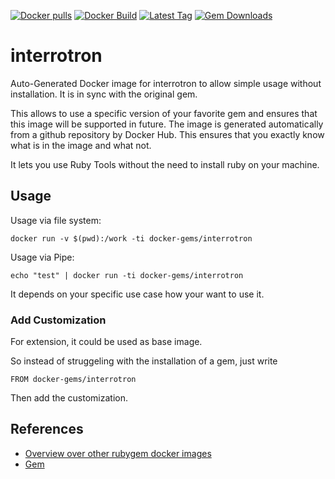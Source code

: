 [![Docker pulls](https://img.shields.io/docker/pulls/rubygem/interrotron.svg)](https://hub.docker.com/r/rubygem/interrotron/)
[![Docker Build](https://img.shields.io/docker/automated/rubygem/interrotron.svg)](https://hub.docker.com/r/rubygem/interrotron/)
[![Latest Tag](https://img.shields.io/github/tag/docker-rubygem/interrotron.svg)](https://hub.docker.com/r/rubygem/interrotron/)
[![Gem Downloads](https://img.shields.io/gem/dt/interrotron.svg)](https://rubygems.org/gems/interrotron/)
# interrotron

Auto-Generated Docker image for interrotron to allow simple usage without installation.
It is in sync with the original gem.

This allows to use a specific version of your favorite gem and ensures that this image will be supported in future.
The image is generated automatically from a github repository by Docker Hub.
This ensures that you exactly know what is in the image and what not.

It lets you use Ruby Tools without the need to install ruby on your machine.

## Usage

Usage via file system:

`docker run -v $(pwd):/work -ti docker-gems/interrotron`

Usage via Pipe:

`echo "test" | docker run -ti docker-gems/interrotron`

It depends on your specific use case how your want to use it.

### Add Customization

For extension, it could be used as base image.

So instead of struggeling with the installation of a gem, just write

`FROM docker-gems/interrotron`

Then add the customization.

## References

 - [Overview over other rubygem docker images](https://github.com/thinkbot/docker-rubygem)
 - [Gem](https://rubygems.org/gems/interrotron/)
